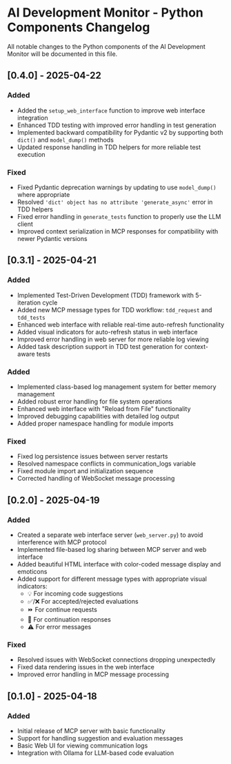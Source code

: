 # AI Development Monitor - Python Components Changelog

All notable changes to the Python components of the AI Development Monitor will be documented in this file.

## [0.4.0] - 2025-04-22

### Added
- Added the `setup_web_interface` function to improve web interface integration
- Enhanced TDD testing with improved error handling in test generation
- Implemented backward compatibility for Pydantic v2 by supporting both `dict()` and `model_dump()` methods
- Updated response handling in TDD helpers for more reliable test execution

### Fixed
- Fixed Pydantic deprecation warnings by updating to use `model_dump()` where appropriate
- Resolved `'dict' object has no attribute 'generate_async'` error in TDD helpers
- Fixed error handling in `generate_tests` function to properly use the LLM client
- Improved context serialization in MCP responses for compatibility with newer Pydantic versions

## [0.3.1] - 2025-04-21

### Added
- Implemented Test-Driven Development (TDD) framework with 5-iteration cycle
- Added new MCP message types for TDD workflow: `tdd_request` and `tdd_tests`
- Enhanced web interface with reliable real-time auto-refresh functionality
- Added visual indicators for auto-refresh status in web interface
- Improved error handling in web server for more reliable log viewing
- Added task description support in TDD test generation for context-aware tests

### Added
- Implemented class-based log management system for better memory management
- Added robust error handling for file system operations
- Enhanced web interface with "Reload from File" functionality
- Improved debugging capabilities with detailed log output
- Added proper namespace handling for module imports

### Fixed
- Fixed log persistence issues between server restarts
- Resolved namespace conflicts in communication_logs variable
- Fixed module import and initialization sequence
- Corrected handling of WebSocket message processing

## [0.2.0] - 2025-04-19

### Added
- Created a separate web interface server (`web_server.py`) to avoid interference with MCP protocol
- Implemented file-based log sharing between MCP server and web interface
- Added beautiful HTML interface with color-coded message display and emoticons
- Added support for different message types with appropriate visual indicators:
  - 💡 For incoming code suggestions
  - ✅/❌ For accepted/rejected evaluations
  - ⏩ For continue requests
  - 🔄 For continuation responses
  - ⚠️ For error messages

### Fixed
- Resolved issues with WebSocket connections dropping unexpectedly
- Fixed data rendering issues in the web interface
- Improved error handling in MCP message processing

## [0.1.0] - 2025-04-18

### Added
- Initial release of MCP server with basic functionality
- Support for handling suggestion and evaluation messages
- Basic Web UI for viewing communication logs
- Integration with Ollama for LLM-based code evaluation
